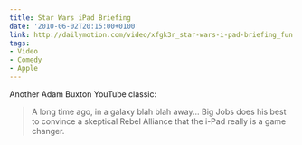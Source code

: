 ```yaml
---
title: Star Wars iPad Briefing
date: '2010-06-02T20:15:00+0100'
link: http://dailymotion.com/video/xfgk3r_star-wars-i-pad-briefing_fun
tags:
- Video
- Comedy
- Apple
---
```

Another Adam Buxton YouTube classic:

> A long time ago, in a galaxy blah blah away... Big Jobs does his best to convince a skeptical Rebel Alliance that the i-Pad really is a game changer.
